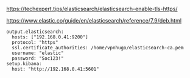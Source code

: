 https://techexpert.tips/elasticsearch/elasticsearch-enable-tls-https/

https://www.elastic.co/guide/en/elasticsearch/reference/7.9/deb.html

    output.elasticsearch:    
      hosts: ["192.168.0.41:9200"]
      protocol: "https"
      ssl.certificate_authorities: /home/vpnhugo/elasticsearch-ca.pem
      username: "elastic"
      password: "Soc123!"
    setup.kibana:
      host: "http://192.168.0.41:5601"
